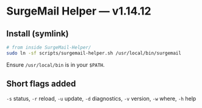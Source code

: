 # SurgeMail Helper — v1.14.12

## Install (symlink)
```bash
# from inside SurgeMail-Helper/
sudo ln -sf scripts/surgemail-helper.sh /usr/local/bin/surgemail
```
Ensure `/usr/local/bin` is in your `$PATH`.

## Short flags added
`-s` status, `-r` reload, `-u` update, `-d` diagnostics, `-v` version, `-w` where, `-h` help
